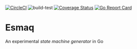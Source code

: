 [![CircleCI](https://circleci.com/gh/stevenferrer/solr-go.svg?style=shield)](https://circleci.com/gh/stevenferrer/esmaq)
![build-test](https://github.com/stevenferrer/esmaq/.github/workflows/go.yml/badge.svg)
[![Coverage Status](https://coveralls.io/repos/github/stevenferrer/esmaq/badge.svg?branch=master)](https://coveralls.io/github/stevenferrer/esmaq?branch=master)
[![Go Report Card](https://goreportcard.com/badge/github.com/stevenferrer/esmaq)](https://goreportcard.com/report/github.com/stevenferrer/esmaq)

# Esmaq

An experimental *state machine generator* in Go
